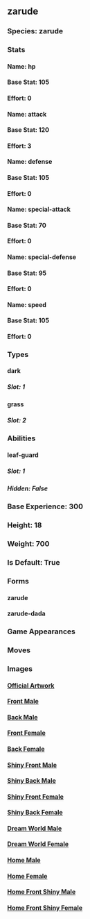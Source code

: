## zarude
### Species: zarude
### Stats
#### Name: hp
#### Base Stat: 105
#### Effort: 0
#### Name: attack
#### Base Stat: 120
#### Effort: 3
#### Name: defense
#### Base Stat: 105
#### Effort: 0
#### Name: special-attack
#### Base Stat: 70
#### Effort: 0
#### Name: special-defense
#### Base Stat: 95
#### Effort: 0
#### Name: speed
#### Base Stat: 105
#### Effort: 0
### Types
#### dark
##### Slot: 1
#### grass
##### Slot: 2
### Abilities
#### leaf-guard
##### Slot: 1
##### Hidden: False
### Base Experience: 300
### Height: 18
### Weight: 700
### Is Default: True
### Forms
#### zarude
#### zarude-dada
### Game Appearances
### Moves
### Images
#### [Official Artwork](https://raw.githubusercontent.com/PokeAPI/sprites/master/sprites/pokemon/other/official-artwork/893.png)
#### [Front Male](https://raw.githubusercontent.com/PokeAPI/sprites/master/sprites/pokemon/893.png)
#### [Back Male](https://raw.githubusercontent.com/PokeAPI/sprites/master/sprites/pokemon/back/893.png)
#### [Front Female](None)
#### [Back Female](None)
#### [Shiny Front Male](https://raw.githubusercontent.com/PokeAPI/sprites/master/sprites/pokemon/shiny/893.png)
#### [Shiny Back Male](https://raw.githubusercontent.com/PokeAPI/sprites/master/sprites/pokemon/back/893.png)
#### [Shiny Front Female](None)
#### [Shiny Back Female](None)
#### [Dream World Male](None)
#### [Dream World Female](None)
#### [Home Male](https://raw.githubusercontent.com/PokeAPI/sprites/master/sprites/pokemon/other/home/893.png)
#### [Home Female](None)
#### [Home Front Shiny Male](https://raw.githubusercontent.com/PokeAPI/sprites/master/sprites/pokemon/other/home/shiny/893.png)
#### [Home Front Shiny Female](None)